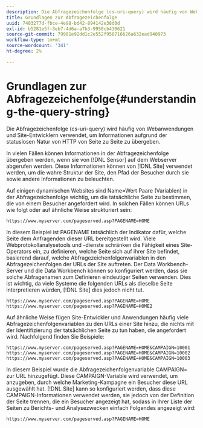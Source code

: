 ```yaml
---
description: Die Abfragezeichenfolge (cs-uri-query) wird häufig von Webanwendungen und Site-Entwicklern verwendet, um Informationen aufgrund der statuslosen Natur von HTTP von Seite zu Seite zu übergeben.
title: Grundlagen zur Abfragezeichenfolge
uuid: 7403277d-fbce-4e98-bd42-894142e38d0d
exl-id: b5281e5f-3eb7-4d6a-a7b3-9958cb430621
source-git-commit: 79981e92dd1c2e552f958716626a632ead940973
workflow-type: tm+mt
source-wordcount: '341'
ht-degree: 2%

---
```


# Grundlagen zur Abfragezeichenfolge{#understanding-the-query-string}

Die Abfragezeichenfolge (cs-uri-query) wird häufig von Webanwendungen und Site-Entwicklern verwendet, um Informationen aufgrund der statuslosen Natur von HTTP von Seite zu Seite zu übergeben.

In vielen Fällen können Informationen in der Abfragezeichenfolge übergeben werden, wenn sie von [!DNL Sensor] auf dem Webserver abgerufen werden. Diese Informationen können von [!DNL Site] verwendet werden, um die wahre Struktur der Site, den Pfad der Besucher durch sie sowie andere Informationen zu beleuchten.

Auf einigen dynamischen Websites sind Name=Wert Paare (Variablen) in der Abfragezeichenfolge wichtig, um die tatsächliche Seite zu bestimmen, die von einem Besucher angefordert wird. In solchen Fällen können URLs wie folgt oder auf ähnliche Weise strukturiert sein:

```
https://www.myserver.com/pageserved.asp?PAGENAME=HOME
```

In diesem Beispiel ist PAGENAME tatsächlich der Indikator dafür, welche Seite dem Anfragenden dieser URL bereitgestellt wird. Viele Webprotokollanalysetools und -dienste schränken die Fähigkeit eines Site-Operators ein, zu definieren, welche Seite sich auf ihrer Site befindet, basierend darauf, welche Abfragezeichenfolgenvariablen in den Abfragezeichenfolgen der URLs der Site auftreten. Der Data Workbench-Server und die Data Workbench können so konfiguriert werden, dass sie solche Abfragenamen zum Definieren eindeutiger Seiten verwenden. Dies ist wichtig, da viele Systeme die folgenden URLs als dieselbe Seite interpretieren würden, [!DNL Site] dies jedoch nicht tut.

```
https://www.myserver.com/pageserved.asp?PAGENAME=HOME
https://www.myserver.com/pageserved.asp?PAGENAME=HOME2
```

Auf ähnliche Weise fügen Site-Entwickler und Anwendungen häufig viele Abfragezeichenfolgenvariablen zu den URLs einer Site hinzu, die nichts mit der Identifizierung der tatsächlichen Seite zu tun haben, die angefordert wird. Nachfolgend finden Sie Beispiele:

```
https://www.myserver.com/pageserved.asp?PAGENAME=HOME&CAMPAIGN=10001
https://www.myserver.com/pageserved.asp?PAGENAME=HOME&CAMPAIGN=10002
https://www.myserver.com/pageserved.asp?PAGENAME=HOME&CAMPAIGN=10003
```

In diesem Beispiel wurde die Abfragezeichenfolgenvariable CAMPAIGN= zur URL hinzugefügt. Diese CAMPAIGN-Variable wird verwendet, um anzugeben, durch welche Marketing-Kampagne ein Besucher diese URL ausgewählt hat. [!DNL Site] kann so konfiguriert werden, dass diese CAMPAIGN-Informationen verwendet werden, sie jedoch von der Definition der Seite trennen, die ein Besucher angezeigt hat, sodass in Ihrer Liste der Seiten zu Berichts- und Analysezwecken einfach Folgendes angezeigt wird:

```
https://www.myserver.com/pageserved.asp?PAGENAME=HOME
```

